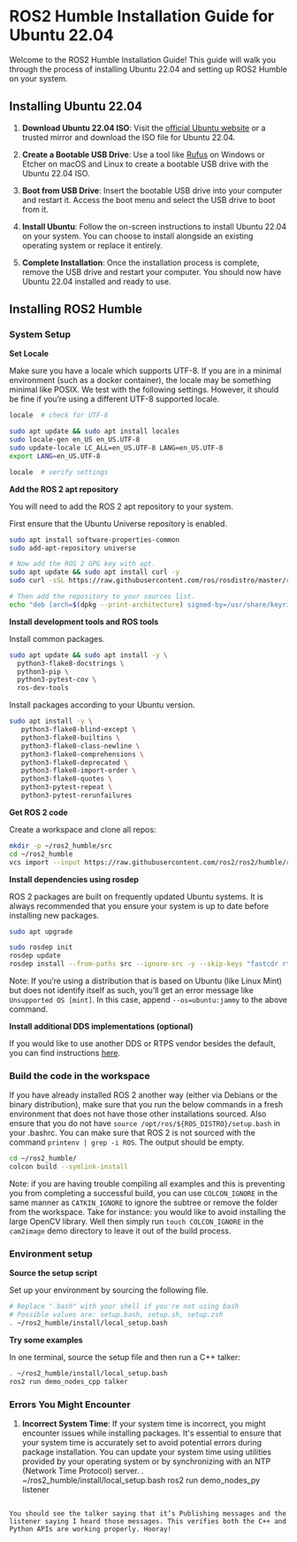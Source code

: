 # ROS2 Humble Installation Guide for Ubuntu 22.04

Welcome to the ROS2 Humble Installation Guide! This guide will walk you through the process of installing Ubuntu 22.04 and setting up ROS2 Humble on your system.

## Installing Ubuntu 22.04

1. **Download Ubuntu 22.04 ISO**: Visit the [official Ubuntu website](https://releases.ubuntu.com/jammy/ubuntu-22.04.3-desktop-amd64.iso) or a trusted mirror and download the ISO file for Ubuntu 22.04.

2. **Create a Bootable USB Drive**: Use a tool like [Rufus](https://rufus.ie/en/) on Windows or Etcher on macOS and Linux to create a bootable USB drive with the Ubuntu 22.04 ISO.

3. **Boot from USB Drive**: Insert the bootable USB drive into your computer and restart it. Access the boot menu and select the USB drive to boot from it.

4. **Install Ubuntu**: Follow the on-screen instructions to install Ubuntu 22.04 on your system. You can choose to install alongside an existing operating system or replace it entirely.

5. **Complete Installation**: Once the installation process is complete, remove the USB drive and restart your computer. You should now have Ubuntu 22.04 installed and ready to use.

## Installing ROS2 Humble

### System Setup

**Set Locale**

Make sure you have a locale which supports UTF-8. If you are in a minimal environment (such as a docker container), the locale may be something minimal like POSIX. We test with the following settings. However, it should be fine if you’re using a different UTF-8 supported locale.

```bash
locale  # check for UTF-8

sudo apt update && sudo apt install locales
sudo locale-gen en_US en_US.UTF-8
sudo update-locale LC_ALL=en_US.UTF-8 LANG=en_US.UTF-8
export LANG=en_US.UTF-8

locale  # verify settings
```

**Add the ROS 2 apt repository**

You will need to add the ROS 2 apt repository to your system.

First ensure that the Ubuntu Universe repository is enabled.

```bash
sudo apt install software-properties-common
sudo add-apt-repository universe

# Now add the ROS 2 GPG key with apt.
sudo apt update && sudo apt install curl -y
sudo curl -sSL https://raw.githubusercontent.com/ros/rosdistro/master/ros.key -o /usr/share/keyrings/ros-archive-keyring.gpg

# Then add the repository to your sources list.
echo "deb [arch=$(dpkg --print-architecture) signed-by=/usr/share/keyrings/ros-archive-keyring.gpg] http://packages.ros.org/ros2/ubuntu $(. /etc/os-release && echo $UBUNTU_CODENAME) main" | sudo tee /etc/apt/sources.list.d/ros2.list > /dev/null
```

**Install development tools and ROS tools**

Install common packages.

```bash
sudo apt update && sudo apt install -y \
  python3-flake8-docstrings \
  python3-pip \
  python3-pytest-cov \
  ros-dev-tools
```

Install packages according to your Ubuntu version.

```bash
sudo apt install -y \
   python3-flake8-blind-except \
   python3-flake8-builtins \
   python3-flake8-class-newline \
   python3-flake8-comprehensions \
   python3-flake8-deprecated \
   python3-flake8-import-order \
   python3-flake8-quotes \
   python3-pytest-repeat \
   python3-pytest-rerunfailures
```

**Get ROS 2 code**

Create a workspace and clone all repos:

```bash
mkdir -p ~/ros2_humble/src
cd ~/ros2_humble
vcs import --input https://raw.githubusercontent.com/ros2/ros2/humble/ros2.repos src
```

**Install dependencies using rosdep**

ROS 2 packages are built on frequently updated Ubuntu systems. It is always recommended that you ensure your system is up to date before installing new packages.

```bash
sudo apt upgrade

sudo rosdep init
rosdep update
rosdep install --from-paths src --ignore-src -y --skip-keys "fastcdr rti-connext-dds-6.0.1 urdfdom_headers"
```

Note: If you’re using a distribution that is based on Ubuntu (like Linux Mint) but does not identify itself as such, you’ll get an error message like `Unsupported OS [mint]`. In this case, append `--os=ubuntu:jammy` to the above command.

**Install additional DDS implementations (optional)**

If you would like to use another DDS or RTPS vendor besides the default, you can find instructions [here](https://index.ros.org/doc/ros2/Installation/DDS-Implementations/).

### Build the code in the workspace

If you have already installed ROS 2 another way (either via Debians or the binary distribution), make sure that you run the below commands in a fresh environment that does not have those other installations sourced. Also ensure that you do not have `source /opt/ros/${ROS_DISTRO}/setup.bash` in your .bashrc. You can make sure that ROS 2 is not sourced with the command `printenv | grep -i ROS`. The output should be empty.

```bash
cd ~/ros2_humble/
colcon build --symlink-install
```

Note: if you are having trouble compiling all examples and this is preventing you from completing a successful build, you can use `COLCON_IGNORE` in the same manner as `CATKIN_IGNORE` to ignore the subtree or remove the folder from the workspace. Take for instance: you would like to avoid installing the large OpenCV library. Well then simply run `touch COLCON_IGNORE` in the `cam2image` demo directory to leave it out of the build process.

### Environment setup

**Source the setup script**

Set up your environment by sourcing the following file.

```bash
# Replace ".bash" with your shell if you're not using bash
# Possible values are: setup.bash, setup.sh, setup.zsh
. ~/ros2_humble/install/local_setup.bash
```

**Try some examples**

In one terminal, source the setup file and then run a C++ talker:

```bash
. ~/ros2_humble/install/local_setup.bash
ros2 run demo_nodes_cpp talker
```




### Errors You Might Encounter

1. **Incorrect System Time**: If your system time is incorrect, you might encounter issues while installing packages. It's essential to ensure that your system time is accurately set to avoid potential errors during package installation. You can update your system time using utilities provided by your operating system or by synchronizing with an NTP (Network Time Protocol) server.
. ~/ros2_humble/install/local_setup.bash
ros2 run demo_nodes_py listener
```

You should see the talker saying that it’s Publishing messages and the listener saying I heard those messages. This verifies both the C++ and Python APIs are working properly. Hooray!
